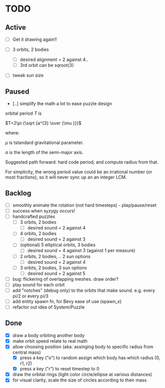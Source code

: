 # TODO

## Active

- [ ] Get it drawing again!!

- [ ] 3 orbits, 2 bodies

  - [ ] desired alignment = 2 against 4..
  - [ ] 3rd orbit can be sqroot(3)

- [ ] tweak sun size

## Paused

- [..] simplify the math a lot to ease puzzle design

orbital period $T$ is

$T=2\pi {\sqrt {a^{3} \over {\mu }}}$

where:

$\mu$ is tstandard gravitational parameter.

$a$ is the length of the semi-major axis.

Suggested path forward: hard code period, and compute radius from that.

For simplicity, the wrong period value could be an irrational number (or most fractions), so it will never sync up an an integer LCM.

## Backlog

- [ ] smoothly animate the rotation (not hard timesteps) - play/pause/reset
- [ ] success when syzygy occurs!
- [ ] handcrafted puzzles
  - [ ] 3 orbits, 2 bodies
    - [ ] desired sound = 2 against 4
  - [ ] 4 orbits, 2 bodies
    - [ ] desired sound = 2 against 3
  - [ ] (optional) 5 elliptical orbits, 3 bodies
    - [ ] desired sound = 4 against 3 (against 1 per measure)
  - [ ] 2 orbits, 2 bodies, .. 2 sun options
    - [ ] desired sound = 2 against 4
  - [ ] 3 orbits, 2 bodies, 3 sun options
    - [ ] desired sound = 2 against 5
- [ ] bug: flickering of overlapping meshes. draw order?
- [ ] play sound for each orbit
- [ ] add "notches" (debug only) to the orbits that make sound. e.g. every pi/2 or every pi/3
- [ ] add entity spawn fn, for Bevy ease of use (spawn_x)
- [ ] refactor out idea of System/Puzzle

## Done

- [x] draw a body orbiting another body
- [x] make orbit speed relate to real math
- [x] allow choosing position (aka: assinging body to specific radius from central mass)
  - [x] press a key ("o") to random assign which body has which radius (0, r1, r2)
  - [x] press a key ("r") to reset timestep to 0
- [x] draw the orbital rings (light color circle/ellipse at various distances)
- [x] for visual clarity, scale the size of circles according to their mass

```

```
